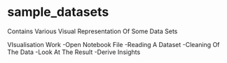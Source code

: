 # sample_datasets
Contains Various Visual Representation Of Some Data Sets

VIsualisation Work
-Open Notebook File
-Reading A Dataset
-Cleaning Of The Data
-Look At The Result
-Derive Insights
